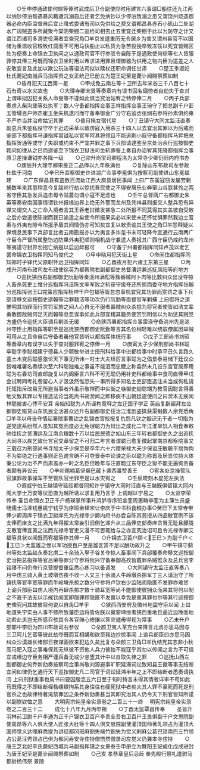 <!-- { "loadSidebar": true } -->
　　○壬申停通政使何琮等俸时武成后卫仓副使应时用建言六事谓□船往还九江两以纳钞停泊每遇暴风輙遭沉溺自后还者乞免纳钞以少停泊致溺之患又谓饶州烧造御器必命内臣监督自后宜止降式委诸有司以免供给之费又谓都昌县赤石小矶山二处湖水广阔贼盗多所藏聚今棠阴柴棚二巡检司相去止五里宜迁柴棚于此以为防守之计又谓江西诸司多滑吏役满者宜查究角□羊京发遣重历无令居乡为害又谓州县官不以国储为重滥收官粮致红腐而不可用马快船止以私货为急苦役挽卒致冻馁以死宜皆赐区处为便奏上命锦衣卫执问之以通政司官不行参驳令自陈于是通政使何琮等七人皆服罪停其俸三月既而锦衣卫坐时用以希求进用罪且谓御器为供用之物内臣为遣差之人安敢妄言及此加以欺公玩法等语法司拟以赎杖还职命调任甘肃
　　○楚王季淑妃杜氏薨妃南城兵马指挥贵之女正统己巳册立为楚王妃至是薨讣闻赐祭葬如制
　　○昏月犯天江西第一星
　　○甲戌免云南左等十卫所去年米谷三千八百七十石有奇以水灾故也
　　○大理寺卿宋旻等奏章内有误书囚名偏傍者自劾失于查对  上谓审拟囚犯关系人命旻等不谨如此俱当究治姑宥之特停俸二月
　　○丙子兵部奏虏入柴沟堡等处执军丁数人守备都指挥佥事王祥指挥佥事王琬守了把总副千户彭玉管墩百户师杰崔玉坐失机逮问而守备奉御金广分守右监丞张纲右参将孙素俱约束不严亦当并治命姑记其罪
　　○昏月掩女宿代星
　　○丁丑镇守大同太监汪直奏副总兵朱鉴私役守卒于近边采草以致虏寇入境杀三十四人以去宜治其罪以为后戒而鉴部下都指挥马谦指挥甯钺私以官军阿其将领且不能追剿小寇守备都指挥马昇把总指挥贺通等或守了失职或约束不严宜并罪之事下兵部请逮鉴至京处治余行巡按御史鞫问如律从之已而逮鉴至下锦衣卫狱法司坐斩罪鉴上奏自办诏宥其死降都指挥佥事原卫差操谦钺亦各降一级
　　○己卯升尚宝司卿程洛为太常寺少卿仍旧内府书办
　　○庚辰升大理寺卿宋旻正二品俸以九年秩满也
　　○复除山东布政司左参政杜鈜于河南
　　○辛巳升监察御史许进湖广佥事李冕俱为按察司副使进山东冕福建
　　○广东保昌县有盗数百流劫江西大庾县居民事闻  上曰广东蛮寇窃发屡劳剿捕数年来其患稍息今复踰岭行劫以惊扰吾民使之不得安居乐业奔窜山谷朕甚怜之两省守臣其急发兵追击毋令滋蔓勿谓小寇不足虑也
　　○壬午总督两广右都御史朱英等奏安南国事情谓钦州报缘边界上绝无外警而龙州及凭祥县则报交人整兵恐有异谋又谓交人之亡命入境者言其王吞老挝徵发甚急二处所报不同莫得其实盖彼自受敕之后亦尝遣使陈谢而我已谕遣之矣使今所报果实必以来使未还怀忧惧罪然我边土官素与外夷有隙今所报矛盾其间情伪亦可知矣宜复以敕责谕其王使之角□羊怨释疑以保境息民事下兵部言比者云南勘报亦以为夷言多诈玺书未可轻降今宜通行云南两广守臣令严督所属整饬边防果外夷犯顺则相机战守兼遣人奏报其广西守臣仍戒约龙州等夷谨守封界勿招亡纳寇以启边衅报可
　　○守备宁州署都指挥同知卢茂以老乞罢命锦衣卫指挥同知马俊代之
　　○甲申晓月犯天街上星
　　○命闲住都指挥同知郑时子铎代父原职怀远卫指挥同知
　　○乙酉夜月犯六诸王东第三星
　　○丙戌升河南布政司左布政使徐英为都察院右副都御史总督漕运兼巡抚凤阳等府地方
　　○巡抚狭西右副都御史阮勤等奏洮州满松等簇番贼阿卜肉等比数纠众出没夺掠人畜杀死吏士惟分巡指挥冯洁陈文率军败之斩获守级夺还所掠而委守地方指挥张翰分巡指挥张王□完策应指挥杨坤千户包福等皆怠忽事机宜究其功罪而赏罚之事下兵部请移文巡按御史逮翰等治罪籍洁等功次仍行阮勤等亟督官军剿捕  上曰御将之道惟明其功罪而行赏罚军旅之间人心自无不服者番贼纠众杀掠为将官者使皆如洁文辈勇敢御敌贼何足灭而翰等怠忽误事如此兵部宜稽其籍务使赏罚明信以为劝惩其贼党方盛仍令巡抚大臣调兵剿杀无缓
　　○命狭西署都指挥佥事雷泽守备洮州先是洮州守臣止用指挥等职至是巡抚狭西都御史阮勤等言其名位稍轻难以统驭僚属因举贼可用从之且命自后守备者虽他官皆听以都指挥体统行事
　　○戊子工部尚书刘昭等奏章内有误字以失于查对服罪宥之停俸一月
　　○庚寅太子少保刑部尚书林聪卒聪字季聪福建宁德县人少颖敏举进士授刑科给事中进都给事中时承平日久言路久塞土木变后聪感激论天下事无所讳一时士大夫矫厉言事聪为之倡景泰易储下廷议众皆唯唯署名奏牍次至六科聪独难之事虽不能沮而忠鲠之称翕然未几设东宫官属即用聪为右春坊司直郎旋复以内阁臣言六科不可无聪仍用补吏科都给事中食司直俸甲戌会试聘同考礼卷留心人才汲汲然惟恐失一事所得多知名士吏部臣选注未当或徇私请托辄指斥改易无所避当事者外虽示敬惮而中实衘之嗾御史劾聪甥为教官因聪言得善地文致其罪以专擅选法论当死尚书胡濙闻之即移疾不出朝廷遣使问之曰濙本无疾闻林聪被害心悸不安耳  帝始知聪为人所诬构竟释之左迁国子学正  英庙复辟超拜左佥都御史赈贷山东饥民全活甚众还升右副都御史往治江淮剧盗擒获渠魁数人余党悉角□羊寻以母丧夺情起署院事曹钦之乱锦衣官校报复仇怨凡钦之姻识无干者一切指为逆党逮系纷然人虽知其冤而度必无免理聪力为辩出之成化二年江淮旱饥人相食奉敕驰往抚之贷漕运及江南余粮数十万以给民民德之如山东三年转右都御史久之出巡抚大同寻以疾乞致仕言官交章留之不可归二年言者谓聪已愈复徵起掌南京都察院事又三载召为刑部尚书寻加太子少保至是卒年六十六赠荣禄大夫少保谥庄敏聪平居恂恂不为崭绝之行遇事则正色谠言确不可夺景泰中论谏之臣以聪为称首及居显位持大体秉公论为治不严而肃盖亦一时之名臣但晚年与汪直鞫辽东守臣之狱不能无遍徇责备者颇有异议云
　　○辛卯赐喃葛坚粲巴藏卜袭西番赞善王
　　○宥各处京操管队官旗罪故事操军不至管队官坐罪至是以水灾宥之
　　○壬辰晓刻木星犯左执法
　　○调威宁伯王越镇守延绥都督同知许宁镇守大同时汪直与王越既俱留镇大同内阁大学士万安等议恐直为越所诱以求复用乃言于  上调越以宁易之
　　○太监李荣传奉  圣旨命锦衣卫正千户杨瑛掌所事升鸿胪寺序班金銮周惠畴李銮为主簿生员盛旸儒士冯泽钱惠姚宁钱亨为序班金铎宋让李庆于中书科食粮办事○癸巳下太常寺带俸少卿周庠于锦衣卫狱庠先为光禄寺少卿内府书办尝自陈其劳授从四品散官例不该支俸而庠支之比满九年得擢太常妄引旧例乞递升从三品俸吏部奏庠贪冒无耻且朦胧支散官俸宜寘之法而光禄寺官吏又漫不可否辄给与之亦宜究治诏可且令光禄寺卿艾福等具状以闻既而宥福等停其俸一月
　　○升锦衣卫百户顾＜王巳＞为副千户＜王巳＞太监雄之侄以军功授百户至是雄言赏不足以酬功故升之
　　○甲午镇守蓟州等处太监赵永奏北虏二十余骑入拏子谷关夺掠人畜事闻下兵部覆奏命移文巡按御史治把总指挥等官吕荣等罪分守参将阮兴守备奉御高孜皆戴罪杀贼惟永及总兵官李铭寝不问仍命行京营提督重臣悉心练习以备调发
　　○大同镇守太监汪直等奏八月中虏三骑入黄土坡墩伤夜不收一人又三十余骑入牛岭墩杀掠军丁三人请治守了所镇抚等官李宽等罪而牛岭墩杀掠之数分守参将卢钦右少监陆訚隐匿不发罪亦难贷  上谕兵部臣曰虏入境内再肆杀掠才数十骑耳宽等尚不能御使彼拥众而来其将何以制之不寘于法无以示戒钦訚宜即服罪顾隐匿不发冀以幸免是重其罪也尔等其行巡按御史俾究问其故彼将何说以自角□羊乎
　　○狭西西安府及徽州地震守臣以闻  上曰地道失宁实由人事不修所致藩臣边将皆佐朕以奠安坤维者狭西重地且逼近边陲而地动若此夫岂无所感召欤其令各官殚心修攘以答灾谴毋得视为常事
　　○乙未升户部郎中李衍为四川布政司右参议
　　○朵颜卫夷人革克台来降言北虏亦思马因与三卫阿儿乞蛮等彼此劫夺既而互相媾和欲至我边抄掠事闻  上谕兵部臣曰亦思马因纠众沙漠雄长诸部日夜谋画欲来犯边久矣比复与朵颜三卫角□羊仇结党其志非小秋高马肥入寇之事难保其无纵彼不资他人兵力彼独不能寇乎其勿以传闻之言为不可信宜戒缘边守臣务相严谨兵备无或少怠堕其计中以自取失律之罪
　　○巡抚山西左副都御史何乔新劾奏按察司佥事尚敬刘源避事旷职延滞词讼致知县王徵等事无结断宜问如律仍乞通行天下巡按御史凡二司官于词讼延滞半年之上不即结断者悉奏请执问  上曰刑狱重事也周书曰要囚服念五六日至于旬时特言未得其情者详审不苟如此苟既得之不即结断桎梏缧绁拘系其身往往有瘦死狱中者矣夫其人罪不至死而死是刑官杀之也故律特著淹禁罪囚之条乔新劾奏甚当其即究治其人仍令天下刑官皆知所谨以副朕钦恤之意
　　大明宪宗纯皇帝实录卷之二百三十一终
　明宪宗纯皇帝实录卷之二百三十二
　　成化十八年九月丙申朔
　　○丁酉太监覃昌传奉
　　圣旨升羽林前卫副千户李通为正千户锦衣卫百户李贵全吾右卫百户王良俱副千户文思院副使周昂等六人俱大使人匠张大肚等十四人俱文思院副使灌顶国师著癿领占为灌顶大国师觉义达哩麻悉提为讲经都冈班麻劄失端竹劄失为觉义剌麻公葛巴锁南巴三竹领占公葛汪秀领占巴俱为都冈寿安寺住持僧悟然僧录司左觉义仍兼本寺住持
　　○唐王芝北妃辛氏薨妃西城兵马副指挥璟之女景泰壬申册立为舞阳王妃成化戊戌进封为唐王妃至是薨讣闻赐祭葬如制
　　○己亥  孝恭章皇后忌辰  奉先殿行祭礼遣驸马都尉杨伟祭  景陵
